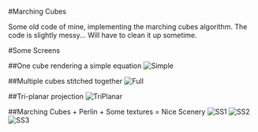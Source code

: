 #Marching Cubes

Some old code of mine, implementing the marching cubes algorithm.
The code is slightly messy... Will have to clean it up sometime.

#Some Screens

##One cube rendering a simple equation
![Simple](http://i.imgur.com/pJK5FIN.png)

##Multiple cubes stitched together
![Full](http://i.imgur.com/sJV0EyQ.png)

##Tri-planar projection
![TriPlanar](http://i.imgur.com/bXSLVVf.png)

##Marching Cubes + Perlin + Some textures = Nice Scenery
![SS1](http://i.imgur.com/lHPyrOb.png)
![SS2](http://i.imgur.com/WAuqm2O.jpg)
![SS3](http://i.imgur.com/NvHLHmk.jpg)
